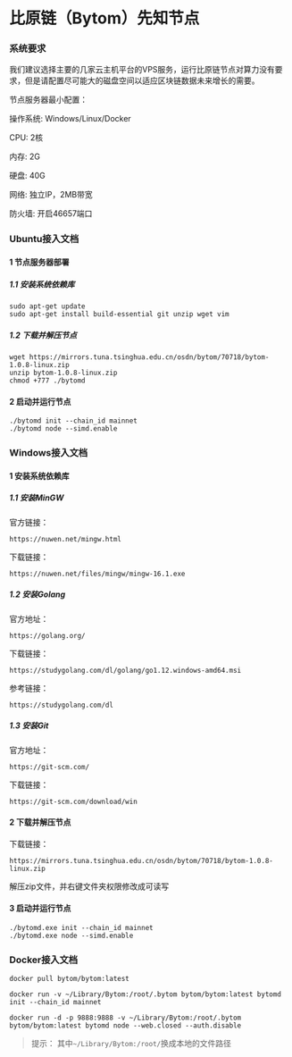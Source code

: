 # 比原链（Bytom）先知节点

### 系统要求

我们建议选择主要的几家云主机平台的VPS服务，运行比原链节点对算力没有要求，但是请配置尽可能大的磁盘空间以适应区块链数据未来增长的需要。

节点服务器最小配置：

操作系统: Windows/Linux/Docker

CPU: 2核

内存: 2G

硬盘: 40G

网络: 独立IP，2MB带宽

防火墙: 开启46657端口


### Ubuntu接入文档

#### 1 节点服务器部署

##### 1.1 安装系统依赖库

```
sudo apt-get update
sudo apt-get install build-essential git unzip wget vim
```

##### 1.2 下载并解压节点

```
wget https://mirrors.tuna.tsinghua.edu.cn/osdn/bytom/70718/bytom-1.0.8-linux.zip
unzip bytom-1.0.8-linux.zip
chmod +777 ./bytomd
```

#### 2 启动并运行节点

```
./bytomd init --chain_id mainnet
./bytomd node --simd.enable
```

### Windows接入文档

#### 1 安装系统依赖库

##### 1.1 安装MinGW

官方链接：
```
https://nuwen.net/mingw.html
```
下载链接：
```
https://nuwen.net/files/mingw/mingw-16.1.exe
```
##### 1.2 安装Golang

官方地址：
```
https://golang.org/
```
下载链接：
```
https://studygolang.com/dl/golang/go1.12.windows-amd64.msi
```
参考链接：
```
https://studygolang.com/dl
```
##### 1.3 安装Git

官方地址：
```
https://git-scm.com/
```
下载链接：
```
https://git-scm.com/download/win
```
#### 2 下载并解压节点

下载链接：
```
https://mirrors.tuna.tsinghua.edu.cn/osdn/bytom/70718/bytom-1.0.8-linux.zip
```

解压zip文件，并右键文件夹权限修改成可读写

#### 3 启动并运行节点

```
./bytomd.exe init --chain_id mainnet
./bytomd.exe node --simd.enable
```

### Docker接入文档

```
docker pull bytom/bytom:latest
```
```
docker run -v ~/Library/Bytom:/root/.bytom bytom/bytom:latest bytomd init --chain_id mainnet
```
```
docker run -d -p 9888:9888 -v ~/Library/Bytom:/root/.bytom bytom/bytom:latest bytomd node --web.closed --auth.disable
```
>提示： 其中`~/Library/Bytom:/root/`换成本地的文件路径

